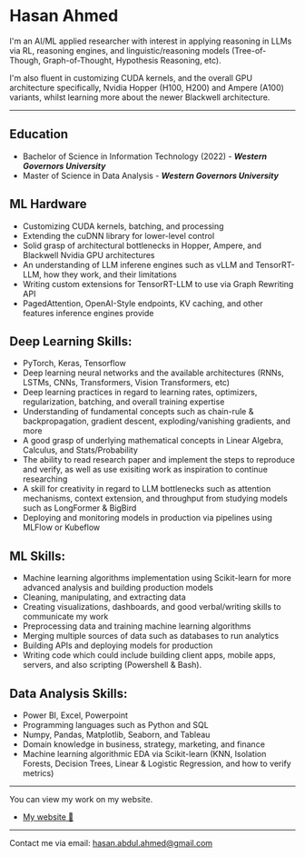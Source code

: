 # Hasan Ahmed

I'm an AI/ML applied researcher with interest in applying reasoning in LLMs via RL, reasoning engines, and linguistic/reasoning models (Tree-of-Though, Graph-of-Thought, Hypothesis Reasoning, etc). 

I'm also fluent in customizing CUDA kernels, and the overall GPU architecture specifically, Nvidia Hopper (H100, H200) and Ampere (A100) variants, whilst learning more about the newer Blackwell architecture.

<hr />

## Education
- Bachelor of Science in Information Technology (2022) - ***Western Governors University***
- Master of Science in Data Analysis -  ***Western Governors University***

## ML Hardware
- Customizing CUDA kernels, batching, and processing
- Extending the cuDNN library for lower-level control
- Solid grasp of architectural bottlenecks in Hopper, Ampere, and Blackwell Nvidia GPU architectures
- An understanding of LLM inferene engines such as vLLM and TensorRT-LLM, how they work, and their limitations
- Writing custom extensions for TensorRT-LLM to use via Graph Rewriting API
- PagedAttention, OpenAI-Style endpoints, KV caching, and other features inference engines provide

## Deep Learning Skills:
- PyTorch, Keras, Tensorflow
- Deep learning neural networks and the available architectures (RNNs, LSTMs, CNNs, Transformers, Vision Transformers, etc)
- Deep learning practices in regard to learning rates, optimizers, regularization, batching, and overall training expertise
- Understanding of fundamental concepts such as chain-rule & backpropagation, gradient descent, exploding/vanishing gradients, and more
- A good grasp of underlying mathematical concepts in Linear Algebra, Calculus, and Stats/Probability
- The ability to read research paper and implement the steps to reproduce and verify, as well as use exisiting work as inspiration to continue researching
- A skill for creativity in regard to LLM bottlenecks such as attention mechanisms, context extension, and throughput from studying models such as LongFormer & BigBird
- Deploying and monitoring models in production via pipelines using MLFlow or Kubeflow

## ML Skills:
- Machine learning algorithms implementation using Scikit-learn for more advanced analysis and building production models
- Cleaning, manipulating, and extracting data
- Creating visualizations, dashboards, and good verbal/writing skills to communicate my work
- Preprocessing data and training machine learning algorithms 
- Merging multiple sources of data such as databases to run analytics
- Building APIs and deploying models for production
- Writing code which could include building client apps, mobile apps, servers, and also scripting (Powershell & Bash).
  
## Data Analysis Skills:
- Power BI, Excel, Powerpoint
- Programming languages such as Python and SQL
- Numpy, Pandas, Matplotlib, Seaborn, and Tableau
- Domain knowledge in business, strategy, marketing, and finance
- Machine learning algorithmic EDA via Scikit-learn (KNN, Isolation Forests, Decision Trees, Linear & Logistic Regression, and how to verify metrics)

<hr />

You can view my work on my website.
- [My website 🔗](hahmed2.vercel.app)

<hr />

Contact me via email: hasan.abdul.ahmed@gmail.com
